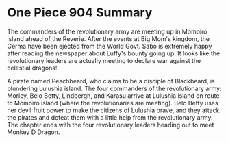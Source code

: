 One Piece 904 Summary
=====================



The commanders of the revolutionary army are meeting up in Momoiro island ahead of the Reverie. After the events at Big Mom's kingdom, the Germa have been ejected from the World Govt. Sabo is extremely happy after reading the newspaper about Luffy's bounty going up. It looks like the revolutionary leaders are actually meeting to declare war against the celestial dragons!

A pirate named Peachbeard, who claims to be a disciple of Blackbeard, is plundering Lulushia island. The four commanders of the revolutionary army: Morley, Belo Betty, Lindbergh, and Karasu arrive at Lulushia island en route to Momoiro island (where the revolutionaries are meeting). Belo Betty uses her devil fruit power to make the citizens of Lulushia brave, and they attack the pirates and defeat them with a little help from the revolutionary army. The chapter ends with the four revolutionary leaders heading out to meet Monkey D Dragon.


